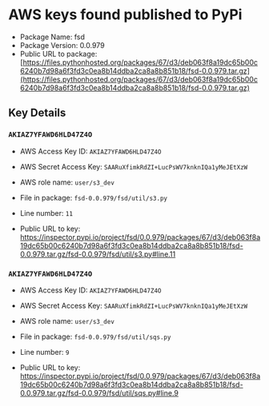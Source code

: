# AWS keys found published to PyPi

* Package Name: fsd
* Package Version: 0.0.979
* Public URL to package: [https://files.pythonhosted.org/packages/67/d3/deb063f8a19dc65b00c6240b7d98a6f3fd3c0ea8b14ddba2ca8a8b851b18/fsd-0.0.979.tar.gz](https://files.pythonhosted.org/packages/67/d3/deb063f8a19dc65b00c6240b7d98a6f3fd3c0ea8b14ddba2ca8a8b851b18/fsd-0.0.979.tar.gz)

## Key Details

### `AKIAZ7YFAWD6HLD47Z4O`

* AWS Access Key ID: `AKIAZ7YFAWD6HLD47Z4O`
* AWS Secret Access Key: `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` 
* AWS role name: `user/s3_dev`
* File in package: `fsd-0.0.979/fsd/util/s3.py`
* Line number: `11`

* Public URL to key: https://inspector.pypi.io/project/fsd/0.0.979/packages/67/d3/deb063f8a19dc65b00c6240b7d98a6f3fd3c0ea8b14ddba2ca8a8b851b18/fsd-0.0.979.tar.gz/fsd-0.0.979/fsd/util/s3.py#line.11



### `AKIAZ7YFAWD6HLD47Z4O`

* AWS Access Key ID: `AKIAZ7YFAWD6HLD47Z4O`
* AWS Secret Access Key: `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` 
* AWS role name: `user/s3_dev`
* File in package: `fsd-0.0.979/fsd/util/sqs.py`
* Line number: `9`

* Public URL to key: https://inspector.pypi.io/project/fsd/0.0.979/packages/67/d3/deb063f8a19dc65b00c6240b7d98a6f3fd3c0ea8b14ddba2ca8a8b851b18/fsd-0.0.979.tar.gz/fsd-0.0.979/fsd/util/sqs.py#line.9


